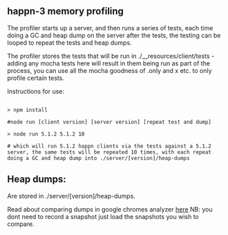 happn-3 memory profiling
------------------------

The profiler starts up a server, and then runs a series of tests, each time doing a GC and heap dump on the server after the tests, the testing can be looped to repeat the tests and heap dumps.

The profiler stores the tests that will be run in ./__resources/client/tests - adding any mocha tests here will result in them being run as part of the process, you can use all the mocha goodness of .only and x etc. to only profile certain tests.

Instructions for use:

```

> npm install

#node run [client version] [server version] [repeat test and dump]

> node run 5.1.2 5.1.2 10

# which will run 5.1.2 happn clients via the tests against a 5.1.2 server, the same tests will be repeated 10 times, with each repeat doing a GC and heap dump into ./server/[version]/heap-dumps

```

Heap dumps:
-----------

Are stored in ./server/[version]/heap-dumps.

Read about comparing dumps in google chromes analyzer [here](https://developers.google.com/web/tools/chrome-devtools/memory-problems/heap-snapshots) NB: you dont need to record a snapshot just load the snapshots you wish to compare.